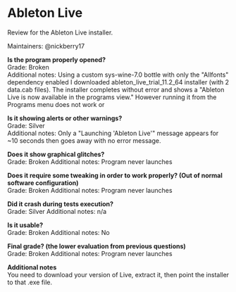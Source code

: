 # Ableton Live
Review for the Ableton Live installer.

Maintainers: @nickberry17

**Is the program properly opened?**  
Grade: Broken  
Additional notes: Using a custom sys-wine-7.0 bottle with only the "Allfonts" dependency enabled I downloaded ableton_live_trial_11.2_64 installer (with 2 data.cab files). The installer completes without error and shows a "Ableton Live is now available in the programs view." However running it from the Programs menu does not work or 

**Is it showing alerts or other warnings?**  
Grade: Silver  
Additional notes: Only a "Launching 'Ableton Live'" message appears for ~10 seconds then goes away with no error message.

**Does it show graphical glitches?**  
Grade: Broken
Additional notes: Program never launches

**Does it require some tweaking in order to work properly? (Out of normal software configuration)**  
Grade: Broken
Additional notes: Program never launches

**Did it crash during tests execution?**  
Grade: Silver 
Additional notes: n/a

**Is it usable?**  
Grade: Broken
Additional notes: No

**Final grade? (the lower evaluation from previous questions)**  
Grade: Broken
Additional notes: Program never launches

**Additional notes**  
You need to download your version of Live, extract it, then point the installer to that .exe file.
